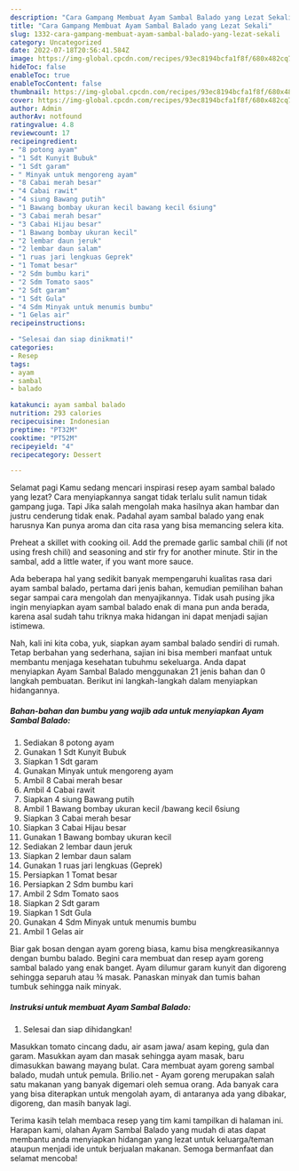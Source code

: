```yaml
---
description: "Cara Gampang Membuat Ayam Sambal Balado yang Lezat Sekali"
title: "Cara Gampang Membuat Ayam Sambal Balado yang Lezat Sekali"
slug: 1332-cara-gampang-membuat-ayam-sambal-balado-yang-lezat-sekali
category: Uncategorized
date: 2022-07-18T20:56:41.584Z
image: https://img-global.cpcdn.com/recipes/93ec8194bcfa1f8f/680x482cq70/ayam-sambal-balado-foto-resep-utama.jpg
hideToc: false
enableToc: true
enableTocContent: false
thumbnail: https://img-global.cpcdn.com/recipes/93ec8194bcfa1f8f/680x482cq70/ayam-sambal-balado-foto-resep-utama.jpg
cover: https://img-global.cpcdn.com/recipes/93ec8194bcfa1f8f/680x482cq70/ayam-sambal-balado-foto-resep-utama.jpg
author: Admin
authorAv: notfound
ratingvalue: 4.8
reviewcount: 17
recipeingredient:
- "8 potong ayam"
- "1 Sdt Kunyit Bubuk"
- "1 Sdt garam"
- " Minyak untuk mengoreng ayam"
- "8 Cabai merah besar"
- "4 Cabai rawit"
- "4 siung Bawang putih"
- "1 Bawang bombay ukuran kecil bawang kecil 6siung"
- "3 Cabai merah besar"
- "3 Cabai Hijau besar"
- "1 Bawang bombay ukuran kecil"
- "2 lembar daun jeruk"
- "2 lembar daun salam"
- "1 ruas jari lengkuas Geprek"
- "1 Tomat besar"
- "2 Sdm bumbu kari"
- "2 Sdm Tomato saos"
- "2 Sdt garam"
- "1 Sdt Gula"
- "4 Sdm Minyak untuk menumis bumbu"
- "1 Gelas air"
recipeinstructions:

- "Selesai dan siap dinikmati!"
categories:
- Resep
tags:
- ayam
- sambal
- balado

katakunci: ayam sambal balado 
nutrition: 293 calories
recipecuisine: Indonesian
preptime: "PT32M"
cooktime: "PT52M"
recipeyield: "4"
recipecategory: Dessert

---
```



Selamat pagi Kamu sedang mencari inspirasi resep ayam sambal balado yang lezat? Cara menyiapkannya sangat tidak terlalu sulit namun tidak gampang juga. Tapi Jika salah mengolah maka hasilnya akan hambar dan justru cenderung tidak enak. Padahal ayam sambal balado yang enak harusnya Kan punya aroma dan cita rasa yang bisa memancing selera kita.


Preheat a skillet with cooking oil. Add the premade garlic sambal chili (if not using fresh chili) and seasoning and stir fry for another minute. Stir in the sambal, add a little water, if you want more sauce.

Ada beberapa hal yang sedikit banyak mempengaruhi kualitas rasa dari ayam sambal balado, pertama dari jenis bahan, kemudian pemilihan bahan segar sampai cara mengolah dan menyajikannya. Tidak usah pusing jika ingin menyiapkan ayam sambal balado enak di mana pun anda berada, karena asal sudah tahu triknya maka hidangan ini dapat menjadi sajian istimewa.


Nah, kali ini kita coba, yuk, siapkan ayam sambal balado sendiri di rumah. Tetap berbahan yang sederhana, sajian ini bisa memberi manfaat untuk membantu menjaga kesehatan tubuhmu sekeluarga. Anda dapat menyiapkan Ayam Sambal Balado menggunakan 21 jenis bahan dan 0 langkah pembuatan. Berikut ini langkah-langkah dalam menyiapkan hidangannya.

<!--inarticleads1-->

##### Bahan-bahan dan bumbu yang wajib ada untuk menyiapkan Ayam Sambal Balado:

1. Sediakan 8 potong ayam
1. Gunakan 1 Sdt Kunyit Bubuk
1. Siapkan 1 Sdt garam
1. Gunakan  Minyak untuk mengoreng ayam
1. Ambil 8 Cabai merah besar
1. Ambil 4 Cabai rawit
1. Siapkan 4 siung Bawang putih
1. Ambil 1 Bawang bombay ukuran kecil /bawang kecil 6siung
1. Siapkan 3 Cabai merah besar
1. Siapkan 3 Cabai Hijau besar
1. Gunakan 1 Bawang bombay ukuran kecil
1. Sediakan 2 lembar daun jeruk
1. Siapkan 2 lembar daun salam
1. Gunakan 1 ruas jari lengkuas (Geprek)
1. Persiapkan 1 Tomat besar
1. Persiapkan 2 Sdm bumbu kari
1. Ambil 2 Sdm Tomato saos
1. Siapkan 2 Sdt garam
1. Siapkan 1 Sdt Gula
1. Gunakan 4 Sdm Minyak untuk menumis bumbu
1. Ambil 1 Gelas air


Biar gak bosan dengan ayam goreng biasa, kamu bisa mengkreasikannya dengan bumbu balado. Begini cara membuat dan resep ayam goreng sambal balado yang enak banget. Ayam dilumur garam kunyit dan digoreng sehingga separuh atau ¾ masak. Panaskan minyak dan tumis bahan tumbuk sehingga naik minyak. 

<!--inarticleads2-->

##### Instruksi untuk membuat Ayam Sambal Balado:


1. Selesai dan siap dihidangkan!

Masukkan tomato cincang dadu, air asam jawa/ asam keping, gula dan garam. Masukkan ayam dan masak sehingga ayam masak, baru dimasukkan bawang mayang bulat. Cara membuat ayam goreng sambal balado, mudah untuk pemula. Brilio.net - Ayam goreng merupakan salah satu makanan yang banyak digemari oleh semua orang. Ada banyak cara yang bisa diterapkan untuk mengolah ayam, di antaranya ada yang dibakar, digoreng, dan masih banyak lagi. 

Terima kasih telah membaca resep yang tim kami tampilkan di halaman ini. Harapan kami, olahan Ayam Sambal Balado yang mudah di atas dapat membantu anda menyiapkan hidangan yang lezat untuk keluarga/teman ataupun menjadi ide untuk berjualan makanan. Semoga bermanfaat dan selamat mencoba!
